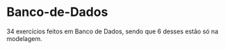 # Banco-de-Dados

34 exercícios feitos em Banco de Dados, sendo que 6 desses estão só na modelagem.

